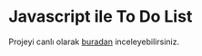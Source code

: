 # Javascript ile To Do List

Projeyi canlı olarak [buradan](https://haticekiziltas-todolist.netlify.app/) inceleyebilirsiniz.